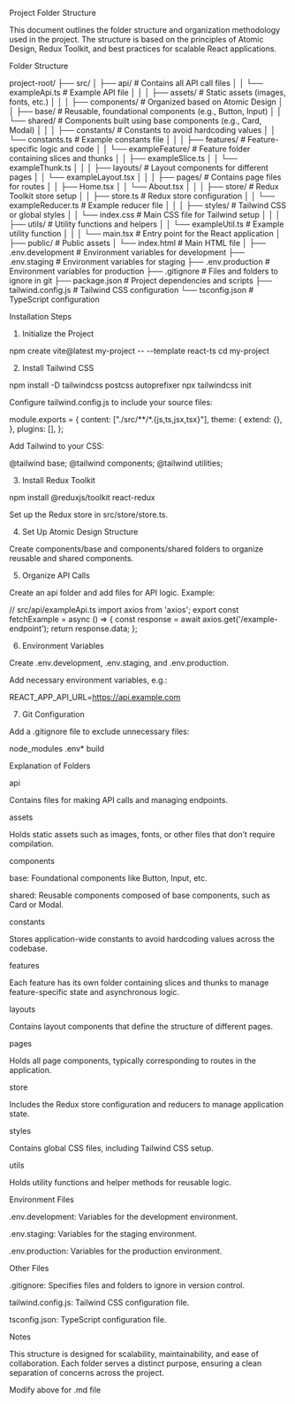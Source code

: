 Project Folder Structure

This document outlines the folder structure and organization methodology used in the project. The structure is based on the principles of Atomic Design, Redux Toolkit, and best practices for scalable React applications.

Folder Structure

project-root/
├── src/
│ ├── api/ # Contains all API call files
│ │ └── exampleApi.ts # Example API file
│ │
│ ├── assets/ # Static assets (images, fonts, etc.)
│ │
│ ├── components/ # Organized based on Atomic Design
│ │ ├── base/ # Reusable, foundational components (e.g., Button, Input)
│ │ └── shared/ # Components built using base components (e.g., Card, Modal)
│ │
│ ├── constants/ # Constants to avoid hardcoding values
│ │ └── constants.ts # Example constants file
│ │
│ ├── features/ # Feature-specific logic and code
│ │ └── exampleFeature/ # Feature folder containing slices and thunks
│ │ ├── exampleSlice.ts
│ │ └── exampleThunk.ts
│ │
│ ├── layouts/ # Layout components for different pages
│ │ └── exampleLayout.tsx
│ │
│ ├── pages/ # Contains page files for routes
│ │ ├── Home.tsx
│ │ └── About.tsx
│ │
│ ├── store/ # Redux Toolkit store setup
│ │ ├── store.ts # Redux store configuration
│ │ └── exampleReducer.ts # Example reducer file
│ │
│ ├── styles/ # Tailwind CSS or global styles
│ │ └── index.css # Main CSS file for Tailwind setup
│ │
│ ├── utils/ # Utility functions and helpers
│ │ └── exampleUtil.ts # Example utility function
│ │
│ └── main.tsx # Entry point for the React application
│
├── public/ # Public assets
│ └── index.html # Main HTML file
│
├── .env.development # Environment variables for development
├── .env.staging # Environment variables for staging
├── .env.production # Environment variables for production
├── .gitignore # Files and folders to ignore in git
├── package.json # Project dependencies and scripts
├── tailwind.config.js # Tailwind CSS configuration
└── tsconfig.json # TypeScript configuration

Installation Steps

1. Initialize the Project

npm create vite@latest my-project -- --template react-ts
cd my-project

2. Install Tailwind CSS

npm install -D tailwindcss postcss autoprefixer
npx tailwindcss init

Configure tailwind.config.js to include your source files:

module.exports = {
content: ["./src/**/*.{js,ts,jsx,tsx}"],
theme: {
extend: {},
},
plugins: [],
};

Add Tailwind to your CSS:

@tailwind base;
@tailwind components;
@tailwind utilities;

3. Install Redux Toolkit

npm install @reduxjs/toolkit react-redux

Set up the Redux store in src/store/store.ts.

4. Set Up Atomic Design Structure

Create components/base and components/shared folders to organize reusable and shared components.

5. Organize API Calls

Create an api folder and add files for API logic. Example:

// src/api/exampleApi.ts
import axios from 'axios';
export const fetchExample = async () => {
const response = await axios.get('/example-endpoint');
return response.data;
};

6. Environment Variables

Create .env.development, .env.staging, and .env.production.

Add necessary environment variables, e.g.:

REACT_APP_API_URL=https://api.example.com

7. Git Configuration

Add a .gitignore file to exclude unnecessary files:

node_modules
.env\*
build

Explanation of Folders

api

Contains files for making API calls and managing endpoints.

assets

Holds static assets such as images, fonts, or other files that don’t require compilation.

components

base: Foundational components like Button, Input, etc.

shared: Reusable components composed of base components, such as Card or Modal.

constants

Stores application-wide constants to avoid hardcoding values across the codebase.

features

Each feature has its own folder containing slices and thunks to manage feature-specific state and asynchronous logic.

layouts

Contains layout components that define the structure of different pages.

pages

Holds all page components, typically corresponding to routes in the application.

store

Includes the Redux store configuration and reducers to manage application state.

styles

Contains global CSS files, including Tailwind CSS setup.

utils

Holds utility functions and helper methods for reusable logic.

Environment Files

.env.development: Variables for the development environment.

.env.staging: Variables for the staging environment.

.env.production: Variables for the production environment.

Other Files

.gitignore: Specifies files and folders to ignore in version control.

tailwind.config.js: Tailwind CSS configuration file.

tsconfig.json: TypeScript configuration file.

Notes

This structure is designed for scalability, maintainability, and ease of collaboration. Each folder serves a distinct purpose, ensuring a clean separation of concerns across the project.

Modify above for .md file
